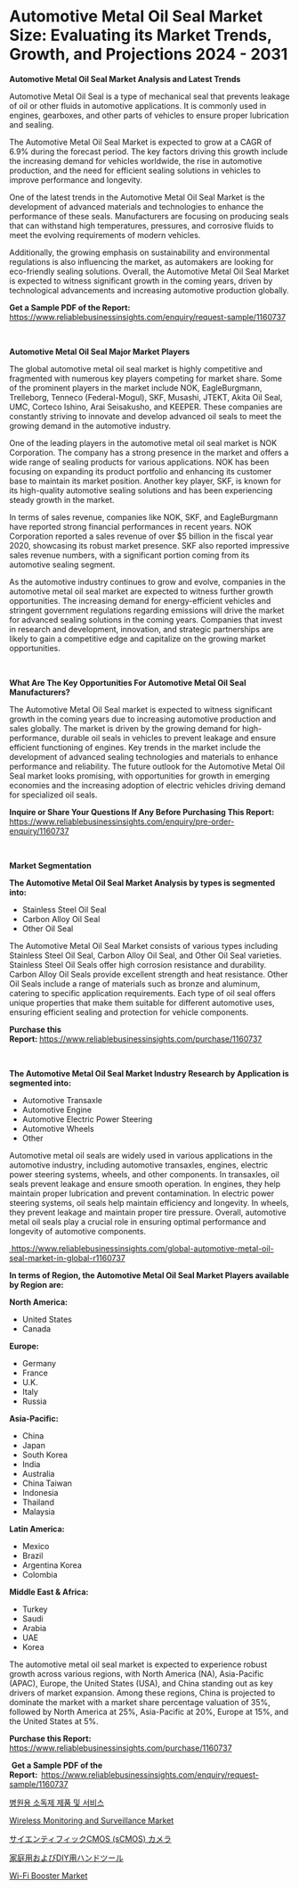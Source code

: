 <p><h1>Automotive Metal Oil Seal Market Size: Evaluating its Market Trends, Growth, and Projections 2024 - 2031</h1></p><p><strong>Automotive Metal Oil Seal Market Analysis and Latest Trends</strong></p>
<p><p>Automotive Metal Oil Seal is a type of mechanical seal that prevents leakage of oil or other fluids in automotive applications. It is commonly used in engines, gearboxes, and other parts of vehicles to ensure proper lubrication and sealing.</p><p>The Automotive Metal Oil Seal Market is expected to grow at a CAGR of 6.9% during the forecast period. The key factors driving this growth include the increasing demand for vehicles worldwide, the rise in automotive production, and the need for efficient sealing solutions in vehicles to improve performance and longevity.</p><p>One of the latest trends in the Automotive Metal Oil Seal Market is the development of advanced materials and technologies to enhance the performance of these seals. Manufacturers are focusing on producing seals that can withstand high temperatures, pressures, and corrosive fluids to meet the evolving requirements of modern vehicles.</p><p>Additionally, the growing emphasis on sustainability and environmental regulations is also influencing the market, as automakers are looking for eco-friendly sealing solutions. Overall, the Automotive Metal Oil Seal Market is expected to witness significant growth in the coming years, driven by technological advancements and increasing automotive production globally.</p></p>
<p><strong>Get a Sample PDF of the Report:&nbsp;</strong> <a href="https://www.reliablebusinessinsights.com/enquiry/request-sample/1160737">https://www.reliablebusinessinsights.com/enquiry/request-sample/1160737</a></p>
<p>&nbsp;</p>
<p><strong>Automotive Metal Oil Seal Major Market Players</strong></p>
<p><p>The global automotive metal oil seal market is highly competitive and fragmented with numerous key players competing for market share. Some of the prominent players in the market include NOK, EagleBurgmann, Trelleborg, Tenneco (Federal-Mogul), SKF, Musashi, JTEKT, Akita Oil Seal, UMC, Corteco Ishino, Arai Seisakusho, and KEEPER. These companies are constantly striving to innovate and develop advanced oil seals to meet the growing demand in the automotive industry.</p><p>One of the leading players in the automotive metal oil seal market is NOK Corporation. The company has a strong presence in the market and offers a wide range of sealing products for various applications. NOK has been focusing on expanding its product portfolio and enhancing its customer base to maintain its market position. Another key player, SKF, is known for its high-quality automotive sealing solutions and has been experiencing steady growth in the market.</p><p>In terms of sales revenue, companies like NOK, SKF, and EagleBurgmann have reported strong financial performances in recent years. NOK Corporation reported a sales revenue of over $5 billion in the fiscal year 2020, showcasing its robust market presence. SKF also reported impressive sales revenue numbers, with a significant portion coming from its automotive sealing segment.</p><p>As the automotive industry continues to grow and evolve, companies in the automotive metal oil seal market are expected to witness further growth opportunities. The increasing demand for energy-efficient vehicles and stringent government regulations regarding emissions will drive the market for advanced sealing solutions in the coming years. Companies that invest in research and development, innovation, and strategic partnerships are likely to gain a competitive edge and capitalize on the growing market opportunities.</p></p>
<p>&nbsp;</p>
<p><strong>What Are The Key Opportunities For Automotive Metal Oil Seal Manufacturers?</strong></p>
<p><p>The Automotive Metal Oil Seal market is expected to witness significant growth in the coming years due to increasing automotive production and sales globally. The market is driven by the growing demand for high-performance, durable oil seals in vehicles to prevent leakage and ensure efficient functioning of engines. Key trends in the market include the development of advanced sealing technologies and materials to enhance performance and reliability. The future outlook for the Automotive Metal Oil Seal market looks promising, with opportunities for growth in emerging economies and the increasing adoption of electric vehicles driving demand for specialized oil seals.</p></p>
<p><strong>Inquire or Share Your Questions If Any Before Purchasing This Report:</strong> <a href="https://www.reliablebusinessinsights.com/enquiry/pre-order-enquiry/1160737">https://www.reliablebusinessinsights.com/enquiry/pre-order-enquiry/1160737</a></p>
<p>&nbsp;</p>
<p><strong>Market Segmentation</strong></p>
<p><strong>The Automotive Metal Oil Seal Market Analysis by types is segmented into:</strong></p>
<p><ul><li>Stainless Steel Oil Seal</li><li>Carbon Alloy Oil Seal</li><li>Other Oil Seal</li></ul></p>
<p><p>The Automotive Metal Oil Seal Market consists of various types including Stainless Steel Oil Seal, Carbon Alloy Oil Seal, and Other Oil Seal varieties. Stainless Steel Oil Seals offer high corrosion resistance and durability. Carbon Alloy Oil Seals provide excellent strength and heat resistance. Other Oil Seals include a range of materials such as bronze and aluminum, catering to specific application requirements. Each type of oil seal offers unique properties that make them suitable for different automotive uses, ensuring efficient sealing and protection for vehicle components.</p></p>
<p><strong>Purchase this Report:&nbsp;</strong><a href="https://www.reliablebusinessinsights.com/purchase/1160737">https://www.reliablebusinessinsights.com/purchase/1160737</a></p>
<p>&nbsp;</p>
<p><strong>The Automotive Metal Oil Seal Market Industry Research by Application is segmented into:</strong></p>
<p><ul><li>Automotive Transaxle</li><li>Automotive Engine</li><li>Automotive Electric Power Steering</li><li>Automotive Wheels</li><li>Other</li></ul></p>
<p><p>Automotive metal oil seals are widely used in various applications in the automotive industry, including automotive transaxles, engines, electric power steering systems, wheels, and other components. In transaxles, oil seals prevent leakage and ensure smooth operation. In engines, they help maintain proper lubrication and prevent contamination. In electric power steering systems, oil seals help maintain efficiency and longevity. In wheels, they prevent leakage and maintain proper tire pressure. Overall, automotive metal oil seals play a crucial role in ensuring optimal performance and longevity of automotive components.</p></p>
<p><a href="https://www.reliablebusinessinsights.com/global-automotive-metal-oil-seal-market-in-global-r1160737">&nbsp;https://www.reliablebusinessinsights.com/global-automotive-metal-oil-seal-market-in-global-r1160737</a></p>
<p><strong>In terms of Region, the Automotive Metal Oil Seal Market Players available by Region are:</strong></p>
<p>
    <p> <strong> North America: </strong>
        <ul>
            <li>United States</li>
            <li>Canada</li>
        </ul>
        </p> 
    <p> <strong> Europe: </strong>
        <ul>
            <li>Germany</li>
            <li>France</li>
            <li>U.K.</li>
            <li>Italy</li>
            <li>Russia</li>
        </ul>
        </p> 
    <p> <strong> Asia-Pacific: </strong>
        <ul>
            <li>China</li>
            <li>Japan</li>
            <li>South Korea</li>
            <li>India</li>
            <li>Australia</li>
            <li>China Taiwan</li>
            <li>Indonesia</li>
            <li>Thailand</li>
            <li>Malaysia</li>
        </ul>
        </p> 
    <p> <strong> Latin America: </strong>
        <ul>
            <li>Mexico</li>
            <li>Brazil</li>
            <li>Argentina Korea</li>
            <li>Colombia</li>
        </ul>
        </p> 
    <p> <strong> Middle East & Africa: </strong>
        <ul>
            <li>Turkey</li>
            <li>Saudi</li>
            <li>Arabia</li>
            <li>UAE</li>
            <li>Korea</li>
        </ul>
    </p>
    </p>
<p><p>The automotive metal oil seal market is expected to experience robust growth across various regions, with North America (NA), Asia-Pacific (APAC), Europe, the United States (USA), and China standing out as key drivers of market expansion. Among these regions, China is projected to dominate the market with a market share percentage valuation of 35%, followed by North America at 25%, Asia-Pacific at 20%, Europe at 15%, and the United States at 5%.</p></p>
<p><strong>Purchase this Report: </strong><a href="https://www.reliablebusinessinsights.com/purchase/1160737">https://www.reliablebusinessinsights.com/purchase/1160737</a></p>
<p>&nbsp;<strong>Get a Sample PDF of the Report:&nbsp;&nbsp;</strong><a href="https://www.reliablebusinessinsights.com/enquiry/request-sample/1160737">https://www.reliablebusinessinsights.com/enquiry/request-sample/1160737</a></p>
<p><strong></strong></p>
<p><p><a href="https://github.com/durgin521/Market-Research-Report-List-1/blob/main/337964981381.md">병원용 소독제 제품 및 서비스</a></p><p><a href="https://github.com/globismark/Market-Research-Report-List-3/blob/main/wireless-monitoring-and-surveillance-market.md">Wireless Monitoring and Surveillance Market</a></p><p><a href="https://github.com/lababdou/Market-Research-Report-List-4/blob/main/147977095768.md">サイエンティフィックCMOS (sCMOS) カメラ</a></p><p><a href="https://github.com/MosesSpinka1914/Market-Research-Report-List-1/blob/main/970149588783.md">家庭用およびDIY用ハンドツール</a></p><p><a href="https://github.com/prosalinda88/Market-Research-Report-List-4/blob/main/wi-fi-booster-market.md">Wi-Fi Booster Market</a></p></p>